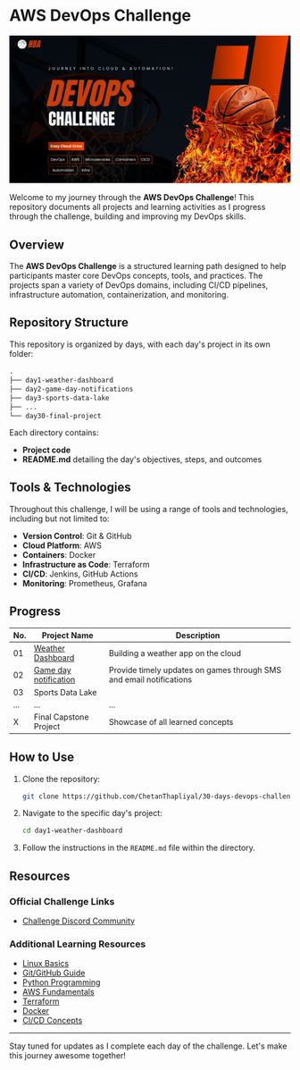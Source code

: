 # AWS DevOps Challenge
![devops-challenge-cozy-cloud-crew](/assets/NBA.png)

Welcome to my journey through the **AWS DevOps Challenge**! This repository documents all projects and learning activities as I progress through the challenge, building and improving my DevOps skills.

## Overview
The **AWS DevOps Challenge** is a structured learning path designed to help participants master core DevOps concepts, tools, and practices. The projects span a variety of DevOps domains, including CI/CD pipelines, infrastructure automation, containerization, and monitoring.

## Repository Structure
This repository is organized by days, with each day's project in its own folder:

```
.
├── day1-weather-dashboard
├── day2-game-day-notifications
├── day3-sports-data-lake
├── ...
└── day30-final-project
```

Each directory contains:
- **Project code**
- **README.md** detailing the day's objectives, steps, and outcomes

## Tools & Technologies
Throughout this challenge, I will be using a range of tools and technologies, including but not limited to:
- **Version Control**: Git & GitHub
- **Cloud Platform**: AWS
- **Containers**: Docker
- **Infrastructure as Code**: Terraform
- **CI/CD**: Jenkins, GitHub Actions
- **Monitoring**: Prometheus, Grafana

## Progress
| No.  | Project Name                | Description                        |
|------|-----------------------------|------------------------------------|
| 01 | [Weather Dashboard](https://github.com/ChetanThapliyal/30-days-devops-challenge-AWS-NBA/tree/main/day1-weather-dashboard)         | Building a weather app on the cloud|
| 02 | [Game day notification](https://github.com/ChetanThapliyal/30-days-devops-challenge-AWS-NBA/tree/main/day2-game-notifications)       | Provide timely updates on games through SMS and email notifications|
| 03 | Sports Data Lake  |   |
| ...  | ...                         | ...                                |
| X | Final Capstone Project    | Showcase of all learned concepts   |

## How to Use
1. Clone the repository:
   ```bash
   git clone https://github.com/ChetanThapliyal/30-days-devops-challenge-AWS-NBA.git
   ```
2. Navigate to the specific day's project:
   ```bash
   cd day1-weather-dashboard
   ```
3. Follow the instructions in the `README.md` file within the directory.

## Resources
### Official Challenge Links
- [Challenge Discord Community](https://discord.gg/GC4AAWpd)

### Additional Learning Resources
- [Linux Basics](https://lnkd.in/e7S9HEMb)
- [Git/GitHub Guide](https://lnkd.in/e2RGC-Ea)
- [Python Programming](https://lnkd.in/exhpGyxp)
- [AWS Fundamentals](https://lnkd.in/eaxVq67a)
- [Terraform](https://lnkd.in/e8fQsVCg)
- [Docker](https://lnkd.in/e3UazpUT)
- [CI/CD Concepts](https://lnkd.in/eQUdaeft)

---

Stay tuned for updates as I complete each day of the challenge. Let's make this journey awesome together!
